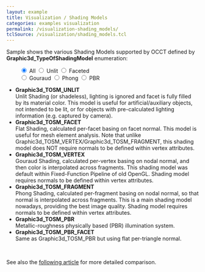```yaml
---
layout: example
title: Visualization / Shading Models
categories: examples visualization
permalink: /visualization-shading_models/
tclSource: /visualization/shading_models.tcl
---
```


Sample shows the various Shading Models supported by OCCT defined by **Graphic3d_TypeOfShadingModel** enumeration:

<div class="btn-group" data-toggle="buttons" style="margin-left: 35px">
  <label class="btn btn-primary active">
    <input type="radio" name="options" id="occAllId" checked> All
  </label>
  <label class="btn btn-primary">
    <input type="radio" name="options" id="occUnlitId"> Unlit
  </label>
  <label class="btn btn-primary">
    <input type="radio" name="options" id="occFacetId"> Faceted
  </label>
  <br>
  <label class="btn btn-primary">
    <input type="radio" name="options" id="occGouraudId"> Gouraud
  </label>
  <label class="btn btn-primary">
    <input type="radio" name="options" id="occPhongId"> Phong
  </label>
  <label class="btn btn-primary">
    <input type="radio" name="options" id="occPBRId"> PBR
  </label>
</div>

- **Graphic3d_TOSM_UNLIT**<br>
  Unlit Shading (or shadeless), lighting is ignored and facet is fully filled by its material color.
  This model is useful for artificial/auxiliary objects, not intended to be lit, or for objects with pre-calculated lighting information (e.g. captured by camera).
- **Graphic3d_TOSM_FACET**<br>
  Flat Shading, calculated per-facet basing on facet normal.
  This model is useful for mesh element analysis.
  Note that unlike Graphic3d_TOSM_VERTEX/Graphic3d_TOSM_FRAGMENT, this shading model does NOT require normals to be defined within vertex attributes.
- **Graphic3d_TOSM_VERTEX**<br>
  Gouraud Shading, calculated per-vertex basing on nodal normal, and then color is interpolated across fragments.
  This shading model was default within Fixed-Function Pipeline of old OpenGL.
  Shading model requires normals to be defined within vertex attributes.
- **Graphic3d_TOSM_FRAGMENT**<br>
  Phong Shading, calculated per-fragment basing on nodal normal, so that normal is interpolated across fragments.
  This is a main shading model nowadays, providing the best image quality.
  Shading model requires normals to be defined within vertex attributes.
- **Graphic3d_TOSM_PBR**<br>
  Metallic-roughness physically based (PBR) illumination system.
- **Graphic3d_TOSM_PBR_FACET**<br>
  Same as Graphic3d_TOSM_PBR but using flat per-triangle normal.

<br>

See also the [following article](https://unlimited3d.wordpress.com/2020/07/18/pbr-in-occt-3d-viewer/) for more detailed comparison.

<script>
document.getElementById ("occAllId").onchange = function()
{
  if (this.checked) { DRAWEXE.terminalPasteScript ("vdisplay *; vfit;"); }
}
document.getElementById ("occUnlitId").onchange = function()
{
  if (this.checked) { DRAWEXE.terminalPasteScript ("vdonly p31; vfit;"); }
}
document.getElementById ("occFacetId").onchange = function()
{
  if (this.checked) { DRAWEXE.terminalPasteScript ("vdonly p32; vfit;"); }
}
document.getElementById ("occGouraudId").onchange = function()
{
  if (this.checked) { DRAWEXE.terminalPasteScript ("vdonly p11; vfit;"); }
}
document.getElementById ("occPhongId").onchange = function()
{
  if (this.checked) { DRAWEXE.terminalPasteScript ("vdonly p12; vfit;"); }
}
document.getElementById ("occPBRId").onchange = function()
{
  if (this.checked) { DRAWEXE.terminalPasteScript ("vdonly p21; vfit;"); }
}
</script>
